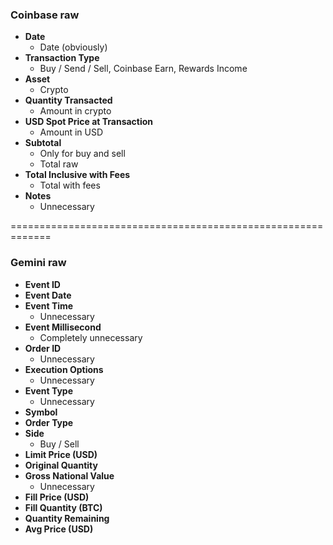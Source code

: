 ### Coinbase raw
- **Date**
  - Date (obviously)
- **Transaction Type**
  - Buy / Send / Sell, Coinbase Earn, Rewards Income
- **Asset**
  - Crypto
- **Quantity Transacted**
  - Amount in crypto
- **USD Spot Price at Transaction**
  - Amount in USD
- **Subtotal**
  - Only for buy and sell
  - Total raw
- **Total Inclusive with Fees**
  - Total with fees
- **Notes**
  - Unnecessary


=============================================================

### Gemini raw
- **Event ID**
- **Event Date**
- **Event Time**
  - Unnecessary
- **Event Millisecond**
  - Completely unnecessary
- **Order ID**
  - Unnecessary
- **Execution Options**
  - Unnecessary
- **Event Type**
  - Unnecessary
- **Symbol**
- **Order Type**
- **Side**
  - Buy / Sell
- **Limit Price (USD)**
- **Original Quantity**
- **Gross National Value**
  - Unnecessary
- **Fill Price (USD)**
- **Fill Quantity (BTC)**
- **Quantity Remaining**
- **Avg Price (USD)**

